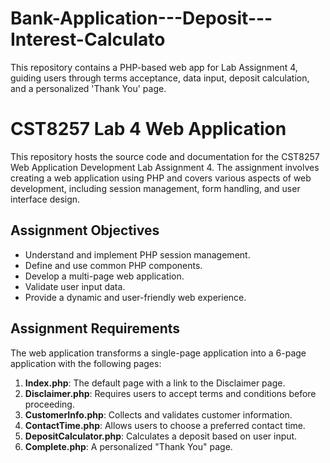 # Bank-Application---Deposit---Interest-Calculato
This repository contains a PHP-based web app for Lab Assignment 4, guiding users through terms acceptance, data input, deposit calculation, and a personalized 'Thank You' page.

# CST8257 Lab 4 Web Application

This repository hosts the source code and documentation for the CST8257 Web Application Development Lab Assignment 4. The assignment involves creating a web application using PHP and covers various aspects of web development, including session management, form handling, and user interface design.

## Assignment Objectives
- Understand and implement PHP session management.
- Define and use common PHP components.
- Develop a multi-page web application.
- Validate user input data.
- Provide a dynamic and user-friendly web experience.

## Assignment Requirements
The web application transforms a single-page application into a 6-page application with the following pages:
1. **Index.php**: The default page with a link to the Disclaimer page.
2. **Disclaimer.php**: Requires users to accept terms and conditions before proceeding.
3. **CustomerInfo.php**: Collects and validates customer information.
4. **ContactTime.php**: Allows users to choose a preferred contact time.
5. **DepositCalculator.php**: Calculates a deposit based on user input.
6. **Complete.php**: A personalized "Thank You" page.
